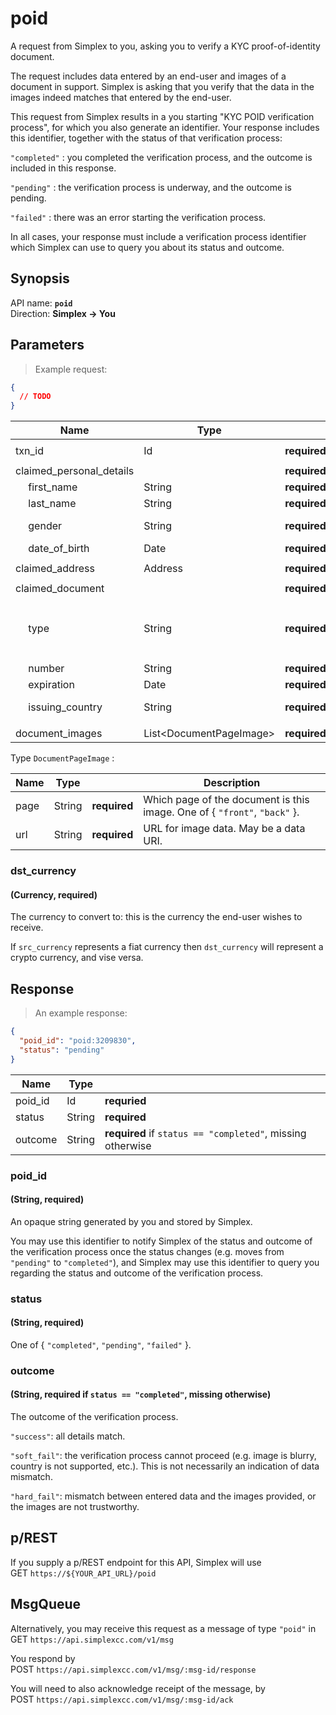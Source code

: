 # poid #

A request from Simplex to you, asking you to verify a KYC proof-of-identity document.

The request includes data entered by an end-user and images of a document in support. Simplex is asking that you verify that the data in the images indeed matches that entered by the end-user.

This request from Simplex results in a you starting "KYC POID verification process", for which you also generate an identifier. Your response includes this identifier, together with the status of that verification process:

`"completed"` : you completed the verification process, and the outcome is included in this response.

`"pending"` : the verification process is underway, and the outcome is pending.

`"failed"` : there was an error starting the verification process.

In all cases, your response must include a verification process identifier which Simplex can use to query you about its status and outcome.

## Synopsis ##

API name: **`poid`**  
Direction: **Simplex &rarr; You**

## Parameters ##

> Example request:

```json
{
  // TODO
}
```

Name                      | Type                      |              | Description
------------------------- | ------------------------- | ------------ | -----------
                          |                           |              |
txn_id                    | Id                        | **required** |
                          |                           |              |
claimed_personal_details  |                           | **required** |
&emsp; first_name         | String                    | **required** |
&emsp; last_name          | String                    | **required** |
&emsp; gender             | String                    | **required** | One of { `"male"`, `"female"` }
&emsp; date_of_birth      | Date                      | **required** |
                          |                           |              |
claimed_address           | Address                   | **required** |
                          |                           |              |
claimed_document          |                           | **required** |
&emsp; type               | String                    | **required** | One of { `"id_card"`, `"passport"`, `"drivers_license"` }
&emsp; number             | String                    | **required** |
&emsp; expiration         | Date                      | **required** |
&emsp; issuing_country    | String                    | **required** | ISO 3166-1 ALPHA-2
                          |                           |              |
document_images           | List\<DocumentPageImage\> | **required** |

Type `DocumentPageImage` :

Name | Type   |              | Description
-----| ------ | ------------ | -----------
page | String | **required** | Which page of the document is this image. One of { `"front"`, `"back"` }.
url  | String | **required** | URL for image data. May be a data URI.

### dst_currency ###
#### (Currency, **required**)

The currency to convert to: this is the currency the end-user wishes to receive.

If `src_currency` represents a fiat currency then `dst_currency` will represent a crypto currency, and vise versa.

## Response ##

> An example response:

```json
{
  "poid_id": "poid:3209830",
  "status": "pending"
}
```

Name    | Type   |   |
------- | ------ | - |
poid_id | Id     | **requried**
status  | String | **required**
outcome | String | **required** if `status == "completed"`, missing otherwise

### poid_id ###
#### (String, **required**)

An opaque string generated by you and stored by Simplex.

You may use this identifier to notify Simplex of the status and outcome of the verification process once the status changes (e.g. moves from `"pending"` to `"completed"`), and Simplex may use this identifier to query you regarding the status and outcome of the verification process.

### status ###
#### (String, **required**)

One of { `"completed"`, `"pending"`, `"failed"` }.

### outcome ###
#### (String, **required** if `status == "completed"`, missing otherwise)

The outcome of the verification process.

`"success"`: all details match.

`"soft_fail"`: the verification process cannot proceed (e.g. image is blurry, country is not supported, etc.). This is not necessarily an indication of data mismatch.

`"hard_fail"`: mismatch between entered data and the images provided, or the images are not trustworthy.

## p/REST ##

If you supply a p/REST endpoint for this API, Simplex will use  
<span class="http-verb http-get">GET</span> `https://${YOUR_API_URL}/poid`

## MsgQueue ##

Alternatively, you may receive this request as a message of type `"poid"` in  
<span class="http-verb http-get">GET</span> `https://api.simplexcc.com/v1/msg`

You respond by  
<span class="http-verb http-post">POST</span> `https://api.simplexcc.com/v1/msg/:msg-id/response`

You will need to also acknowledge receipt of the message, by  
<span class="http-verb http-post">POST</span> `https://api.simplexcc.com/v1/msg/:msg-id/ack`

[modeline]: # ( vim: set ts=2 sw=2 expandtab wrap linebreak: )
